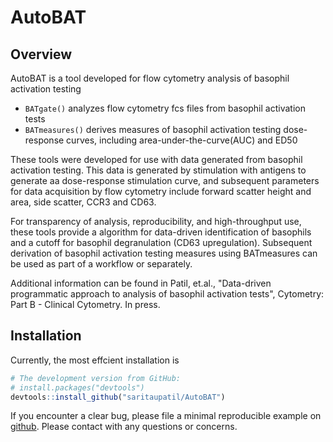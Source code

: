 AutoBAT 
======================================================

Overview
--------
AutoBAT is a tool developed for flow cytometry analysis of basophil activation testing

-   `BATgate()` analyzes flow cytometry fcs files from basophil activation tests
-   `BATmeasures()` derives measures of basophil activation testing dose-response curves, including area-under-the-curve(AUC) and ED50

These tools were developed for use with data generated from basophil activation testing. This data is generated by stimulation with antigens to generate aa dose-response stimulation curve, and subsequent parameters for data acquisition by flow cytometry include forward scatter height and area, side scatter, CCR3 and CD63. 

For transparency of analysis, reproducibility, and high-throughput use, these tools provide a algorithm for data-driven identification of basophils and a cutoff for basophil degranulation (CD63 upregulation).  Subsequent derivation of basophil activation testing measures using BATmeasures can be used as part of a workflow or separately.

Additional information can be found in Patil, et.al., "Data-driven programmatic approach to analysis of basophil activation tests", Cytometry: Part B - Clinical Cytometry. In press.

Installation
------------
Currently, the most effcient installation is 
``` r
# The development version from GitHub:
# install.packages("devtools")
devtools::install_github("saritaupatil/AutoBAT")
```

If you encounter a clear bug, please file a minimal reproducible example on [github](https://github.com/saritaupatil/AutoBAT). Please contact with any questions or concerns.


